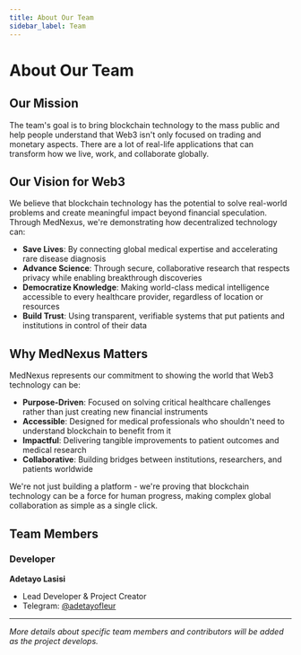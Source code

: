 ```yaml
---
title: About Our Team
sidebar_label: Team
---
```


# About Our Team

## Our Mission

The team's goal is to bring blockchain technology to the mass public and help people understand that Web3 isn't only focused on trading and monetary aspects. There are a lot of real-life applications that can transform how we live, work, and collaborate globally.

## Our Vision for Web3

We believe that blockchain technology has the potential to solve real-world problems and create meaningful impact beyond financial speculation. Through MedNexus, we're demonstrating how decentralized technology can:

- **Save Lives**: By connecting global medical expertise and accelerating rare disease diagnosis
- **Advance Science**: Through secure, collaborative research that respects privacy while enabling breakthrough discoveries
- **Democratize Knowledge**: Making world-class medical intelligence accessible to every healthcare provider, regardless of location or resources
- **Build Trust**: Using transparent, verifiable systems that put patients and institutions in control of their data

## Why MedNexus Matters

MedNexus represents our commitment to showing the world that Web3 technology can be:

- **Purpose-Driven**: Focused on solving critical healthcare challenges rather than just creating new financial instruments
- **Accessible**: Designed for medical professionals who shouldn't need to understand blockchain to benefit from it
- **Impactful**: Delivering tangible improvements to patient outcomes and medical research
- **Collaborative**: Building bridges between institutions, researchers, and patients worldwide

We're not just building a platform - we're proving that blockchain technology can be a force for human progress, making complex global collaboration as simple as a single click.

## Team Members

### Developer

**Adetayo Lasisi**

- Lead Developer & Project Creator
- Telegram: [@adetayofleur](https://t.me/adetayofleur)

---

_More details about specific team members and contributors will be added as the project develops._

